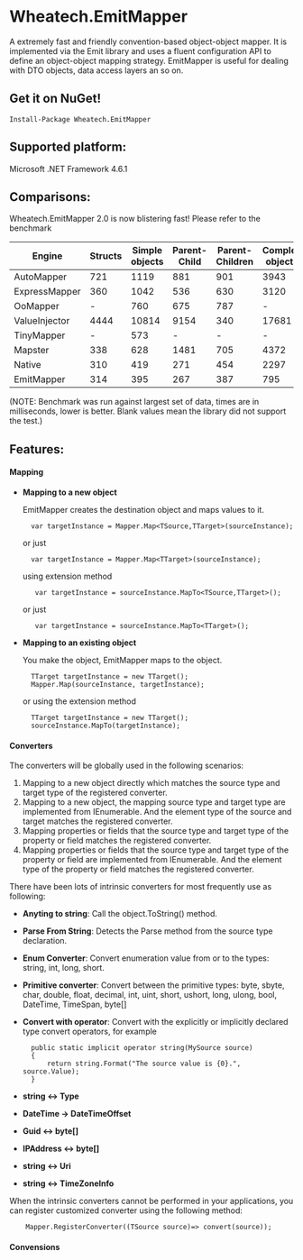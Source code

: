 Wheatech.EmitMapper
===================
A extremely fast and friendly convention-based object-object mapper.
It is implemented via the Emit library and uses a fluent configuration API to define an object-object mapping strategy.
EmitMapper is useful for dealing with DTO objects, data access layers an so on.

Get it on NuGet!
---------------
    Install-Package Wheatech.EmitMapper

Supported platform:
------------------
Microsoft .NET Framework 4.6.1

Comparisons:
-----------
Wheatech.EmitMapper 2.0 is now blistering fast! Please refer to the benchmark

<table>
    <thead>
        <tr>
            <th>Engine</th>
            <th>Structs</th>
            <th>Simple objects</th>
            <th>Parent-Child</th>
            <th>Parent-Children</th>
            <th>Complex objects</th>
            <th>Advance mapping</th>
        </tr>
    </thead>
    <tbody>
        <tr>
            <td>AutoMapper</td>
            <td>721</td>
            <td>1119</td>
            <td>881</td>
            <td>901</td>
            <td>3943</td>
            <td>4087</td>
        </tr>
        <tr>
            <td>ExpressMapper</td>
            <td>360</td>
            <td>1042</td>
            <td>536</td>
            <td>630</td>
            <td>3120</td>
            <td>2866</td>
        </tr>
        <tr>
            <td>OoMapper</td>
            <td>-</td>
            <td>760</td>
            <td>675</td>
            <td>787</td>
            <td>-</td>
            <td>1904</td>
        </tr>
        <tr>
            <td>ValueInjector</td>
            <td>4444</td>
            <td>10814</td>
            <td>9154</td>
            <td>340</td>
            <td>17681</td>
            <td>18284</td>
        </tr>
        <tr>
            <td>TinyMapper</td>
            <td>-</td>
            <td>573</td>
            <td>-</td>
            <td>-</td>
            <td>-</td>
            <td>-</td>
        </tr>
        <tr>
            <td>Mapster</td>
            <td>338</td>
            <td>628</td>
            <td>1481</td>
            <td>705</td>
            <td>4372</td>
            <td>4479</td>
        </tr>
        <tr>
            <td>Native</td>
            <td>310</td>
            <td>419</td>
            <td>271</td>
            <td>454</td>
            <td>2297</td>
            <td>2096</td>
        </tr>
        <tr>
            <td>EmitMapper</td>
            <td>314</td>
            <td>395</td>
            <td>267</td>
            <td>387</td>
            <td>795</td>
            <td>2761</td>
        </tr>
    </tbody>
</table>

(NOTE: Benchmark was run against largest set of data,
times are in milliseconds, lower is better. Blank values mean the library did not support the test.)

Features:
--------
#### Mapping
* **Mapping to a new object**

  EmitMapper creates the destination object and maps values to it.

        var targetInstance = Mapper.Map<TSource,TTarget>(sourceInstance);

  or just 

        var targetInstance = Mapper.Map<TTarget>(sourceInstance);

  using extension method

         var targetInstance = sourceInstance.MapTo<TSource,TTarget>();

  or just

         var targetInstance = sourceInstance.MapTo<TTarget>();

* **Mapping to an existing object**

  You make the object, EmitMapper maps to the object.

        TTarget targetInstance = new TTarget();
        Mapper.Map(sourceInstance, targetInstance);

  or using the extension method

        TTarget targetInstance = new TTarget();
        sourceInstance.MapTo(targetInstance);

#### Converters
The converters will be globally used in the following scenarios:
1. Mapping to a new object directly which matches the source type and target type of the registered converter.
2. Mapping to a new object, the mapping source type and target type are implemented from IEnumerable<T>. 
   And the element type of the source and target matches the registered converter.
3. Mapping properties or fields that the source type and target type of the property or field matches the registered converter.
4. Mapping properties or fields that the source type and target type of the property or field are implemented from IEnumerable<T>.
   And the element type of the property or field matches the registered converter.

There have been lots of intrinsic converters for most frequently use as following:
* **Anyting to string**: Call the object.ToString() method.
* **Parse From String**: Detects the Parse method from the source type declaration.
* **Enum Converter**: Convert enumeration value from or to the types: string, int, long, short.
* **Primitive converter**: Convert between the primitive types: byte, sbyte, char, double, float, decimal, int,
  uint, short, ushort, long, ulong, bool, DateTime, TimeSpan, byte[]
* **Convert with operator**: Convert with the explicitly or implicitly declared type convert operators, for example
        
        public static implicit operator string(MySource source)
        {
            return string.Format("The source value is {0}.", source.Value);
        }

* **string <-> Type**
* **DateTime -> DateTimeOffset**
* **Guid <-> byte[]**
* **IPAddress <-> byte[]**
* **string <-> Uri**
* **string <-> TimeZoneInfo**

When the intrinsic converters cannot be performed in your applications, you can register customized converter using the following method:

        Mapper.RegisterConverter((TSource source)=> convert(source));

#### Convensions
